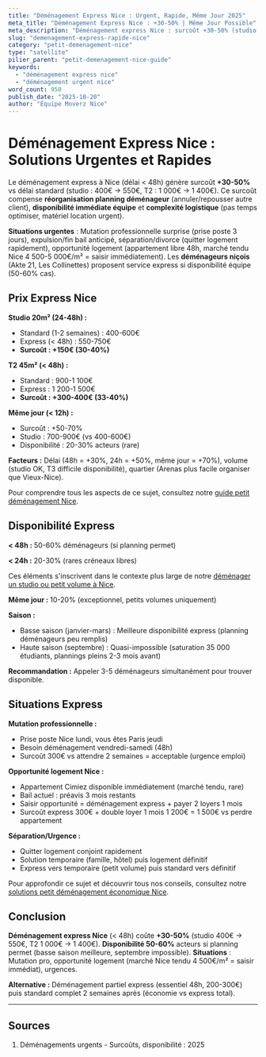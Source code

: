 ```yaml
---
title: "Déménagement Express Nice : Urgent, Rapide, Même Jour 2025"
meta_title: "Déménagement Express Nice : +30-50% | Même Jour Possible"
meta_description: "Déménagement express Nice : surcoût +30-50% (studio 400€ → 550€), délai 24-48h possible (vs 1-2 semaines standard). Urgence, mutation. Guide."
slug: "demenagement-express-rapide-nice"
category: "petit-demenagement-nice"
type: "satellite"
pilier_parent: "petit-demenagement-nice-guide"
keywords:
  - "déménagement express nice"
  - "déménagement urgent nice"
word_count: 950
publish_date: "2025-10-20"
author: "Équipe Moverz Nice"
---
```


# Déménagement Express Nice : Solutions Urgentes et Rapides

Le déménagement express à Nice (délai < 48h) génère surcoût **+30-50%** vs délai standard (studio : 400€ → 550€, T2 : 1 000€ → 1 400€). Ce surcoût compense **réorganisation planning déménageur** (annuler/repousser autre client), **disponibilité immédiate équipe** et **complexité logistique** (pas temps optimiser, matériel location urgent).

**Situations urgentes** : Mutation professionnelle surprise (prise poste 3 jours), expulsion/fin bail anticipé, séparation/divorce (quitter logement rapidement), opportunité logement (appartement libre 48h, marché tendu Nice 4 500-5 000€/m² = saisir immédiatement). Les **déménageurs niçois** (Akte 21, Les Collinettes) proposent service express si disponibilité équipe (50-60% cas).

## Prix Express Nice

**Studio 20m² (24-48h) :**
- Standard (1-2 semaines) : 400-600€
- Express (< 48h) : 550-750€
- **Surcoût : +150€ (30-40%)**

**T2 45m² (< 48h) :**
- Standard : 900-1 100€
- Express : 1 200-1 500€
- **Surcoût : +300-400€ (33-40%)**

**Même jour (< 12h) :**
- Surcoût : +50-70%
- Studio : 700-900€ (vs 400-600€)
- Disponibilité : 20-30% acteurs (rare)

**Facteurs :** Délai (48h = +30%, 24h = +50%, même jour = +70%), volume (studio OK, T3 difficile disponibilité), quartier (Arenas plus facile organiser que Vieux-Nice).

Pour comprendre tous les aspects de ce sujet, consultez notre [guide petit déménagement Nice](/blog/petit-demenagement/petit-demenagement-nice-guide).


## Disponibilité Express

**< 48h :** 50-60% déménageurs (si planning permet)

**< 24h :** 20-30% (rares créneaux libres)

Ces éléments s'inscrivent dans le contexte plus large de notre [déménager un studio ou petit volume à Nice](/blog/petit-demenagement/petit-demenagement-nice-guide).


**Même jour :** 10-20% (exceptionnel, petits volumes uniquement)

**Saison :**
- Basse saison (janvier-mars) : Meilleure disponibilité express (planning déménageurs peu remplis)
- Haute saison (septembre) : Quasi-impossible (saturation 35 000 étudiants, plannings pleins 2-3 mois avant)

**Recommandation :** Appeler 3-5 déménageurs simultanément pour trouver disponible.

## Situations Express

**Mutation professionnelle :**
- Prise poste Nice lundi, vous êtes Paris jeudi
- Besoin déménagement vendredi-samedi (48h)
- Surcoût 300€ vs attendre 2 semaines = acceptable (urgence emploi)

**Opportunité logement Nice :**
- Appartement Cimiez disponible immédiatement (marché tendu, rare)
- Bail actuel : préavis 3 mois restants
- Saisir opportunité = déménagement express + payer 2 loyers 1 mois
- Surcoût express 300€ + double loyer 1 mois 1 200€ = 1 500€ vs perdre appartement

**Séparation/Urgence :**
- Quitter logement conjoint rapidement
- Solution temporaire (famille, hôtel) puis logement définitif
- Express vers temporaire (petit volume) puis standard vers définitif


Pour approfondir ce sujet et découvrir tous nos conseils, consultez notre [solutions petit déménagement économique Nice](/blog/petit-demenagement/petit-demenagement-nice-guide).

## Conclusion

**Déménagement express Nice** (< 48h) coûte **+30-50%** (studio 400€ → 550€, T2 1 000€ → 1 400€). **Disponibilité 50-60%** acteurs si planning permet (basse saison meilleure, septembre impossible). **Situations** : Mutation pro, opportunité logement (marché Nice tendu 4 500€/m² = saisir immédiat), urgences.

**Alternative :** Déménagement partiel express (essentiel 48h, 200-300€) puis standard complet 2 semaines après (économie vs express total).

---

## Sources

1. Déménagements urgents - Surcoûts, disponibilité : 2025


